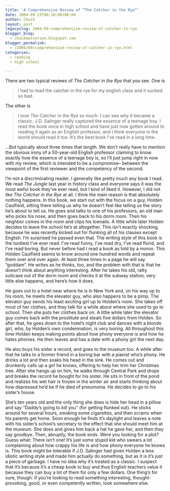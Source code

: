 ```yaml
---
title: 'A Comprehensive Review of “The Catcher in the Rye”'
date: 2004-09-23T06:10:00+00:00
author: Chuck
layout: post
legacyslug: 2004-09-comprehensive-review-of-catcher-in-rye
blogger_blog:
  - chuckmasterson.blogspot.com
blogger_permalink:
  - /2004/09/comprehensive-review-of-catcher-in-rye.html
categories:
  - reading
  - high school

---
```

There are two typical reviews of _The Catcher in the Rye_ that you see. One is

> i had to read the catcher in the rye for my english class and it sucked so
> bad.

The other is

> I love _The Catcher in the Rye_ so much. I can see why it became a classic.
> J.D. Salinger really captured the essence of a teenage boy. I read the book
> once in high school and have just now gotten around to reading it again as an
> English professor, and I think everyone in the world should read it too. It’s
> the best book I’ve read in a long time.

…But typically about three times that length. We don’t really have to mention
the obvious irony of a 50-year-old English professor claiming to know exactly
how the essence of a teenage boy is, so I’ll just jump right in now with my
review, which is intended to be a compromise– between the viewpoint of the
first reviewer and the competency of the second.

I’m not a discriminating reader. I generally like pretty much any book I read.
We read _The Jungle_ last year in history class and everyone says it was the
most awful book they’ve ever read, but I kind of liked it. However, I did not
like _The Catcher in the Rye_ at all. I think the main reason is that
absolutely nothing happens. In this book, we start out with the focus on a guy,
Holden Caulfield, sitting there telling us why he doesn’t feel like telling us
the story he’s about to tell us. He goes and talks to one of his professors, an
old man who picks his nose, and then goes back to his dorm room. Then his
neighbor comes in the room and clips his toenails. A little while later Holden
decides to leave the school he’s at altogether. This isn’t exactly shocking,
because he was recently kicked out for flunking all of his classes except
English. I’m surprised he passed even that. The writing style of this book is
the turdiest I’ve ever read. I’ve read funny, I’ve read dry, I’ve read florid,
and I’ve read boring. But never before had I read a book as told by a moron.
This Holden Caulfield seems to know around one hundred words and repeat them
over and over again. At least three times in a page he will say “goddam”. He
writes as he thinks, too, and the problem with that is that he doesn’t think
about anything interesting. After he takes his old, ratty suitcase out of the
dorm room and checks it at the subway station, very little else happens, and
here’s how it does.

He goes out to a hotel near where he is in New York and, on his way up to his
room, he meets the elevator guy, who also happens to be a pimp. The elevator
guy sends his least exciting girl up to Holden’s room. She takes off most of
her clothes, and they talk for a while about where she used to go to school.
Then she puts her clothes back on. A little while later the elevator guy comes
back with the prostitute and steals five dollars from Holden. So after that, he
goes down to the hotel’s night club and dances with a blonde girl, who, by
Holden’s own condemnation, is very boring. All throughout this time Holden
keeps making points about how phony everyone is and how he hates phonies. He
then leaves and has a date with a phony girl the next day. 

He also buys his sister a record, and goes to the museum too. A while after
that he talks to a former friend in a boring bar with a pianist who’s phony. He
drinks a lot and then soaks his head in the sink. He comes out and drunkenly
calls up a girl he knows, offering to help her trim her Christmas tree. After
she hangs up on him, he walks through Central Park and drops and breaks the
record he bought for his sister. He sits in front of the pond and realizes his
wet hair is frozen in the winter air and starts thinking about how depressed
he’d be if he died of pneumonia. He decides to go to his sister’s house.

She’s ten years old and the only thing she does is hide her head in a pillow
and say “Daddy’s going to _kill_ you” (for getting flunked out). He sticks
around for several hours, smoking some cigarettes, and then scrams when his
parents get home. Soon enough he finds it’s daylight and leaves a note with his
sister’s school’s secretary to the effect that she should meet him at the
museum. She does and gives him back a hat he gave her, and then they say
goodbye. Then, abruptly, the book ends. Were you looking for a plot? Guess
what: There isn’t one! It’s just some stupid kid who swears a lot complaining
about how crappy his life is and how phony everyone he knows is. This book
might be tolerable if J.D. Salinger had given Holden a less idiotic writing
style and made him actually do something, but as it is it’s just a piece of
garbage. I have no idea why it’s treated as a classic. I suspect that it’s
because it’s a cheap book to buy and thus English teachers value it because
they can buy a lot of them for only a few dollars. One thing’s for sure,
though: if you’re looking to read something interesting, thought-provoking,
good, or even competently written, look somewhere else.
